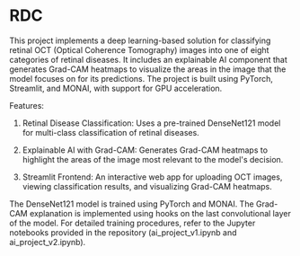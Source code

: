 # RDC

This project implements a deep learning-based solution for classifying retinal OCT (Optical Coherence Tomography) images into one of eight categories of retinal diseases. It includes an explainable AI component that generates Grad-CAM heatmaps to visualize the areas in the image that the model focuses on for its predictions. The project is built using PyTorch, Streamlit, and MONAI, with support for GPU acceleration.

Features:

1) Retinal Disease Classification: Uses a pre-trained DenseNet121 model for multi-class classification of retinal diseases.

2) Explainable AI with Grad-CAM: Generates Grad-CAM heatmaps to highlight the areas of the image most relevant to the model's decision.

3) Streamlit Frontend: An interactive web app for uploading OCT images, viewing classification results, and visualizing Grad-CAM heatmaps.

The DenseNet121 model is trained using PyTorch and MONAI. The Grad-CAM explanation is implemented using hooks on the last convolutional layer of the model. For detailed training procedures, refer to the Jupyter notebooks provided in the repository (ai_project_v1.ipynb and ai_project_v2.ipynb).
